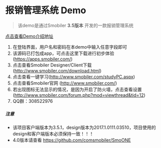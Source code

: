 ﻿# 报销管理系统 Demo
> 该demo是通过Smobiler **3.5版本** 开发的一款报销管理系统

[点击查看Demo介绍地址](http://www.smobiler.com/bbs/forum.php?mod=viewthread&tid=6&extra=page%3D1)

1. 在登陆界面，用户名和密码在本demo中输入任意字段即可
2. 该源码已打包成app，可点击这里下载进行初步体验 (https://apps.smobiler.com/)
3. 点击查看Smobiler Designer/Client下载(http://www.smobiler.com/download.html)
4. 点击查看一键学习(http://www.smobiler.com/studyPC.aspx)
5. 点击查看Smobiler官网 (http://www.smobiler.com/)
6. 若出现图标无法显示的情况，是因为开启了防火墙，点击查看设置(http://www.smobiler.com/forum.php?mod=viewthread&tid=12)
7. QQ群：308522976

##### 注意
* 该项目客户端版本为3.5.1，design版本为2017.1.0111.03510，项目使用的design和客户端版本必须保持一致！！！ 
* 4.0版本请查看 https://github.com/comsmobiler/SmoONE


